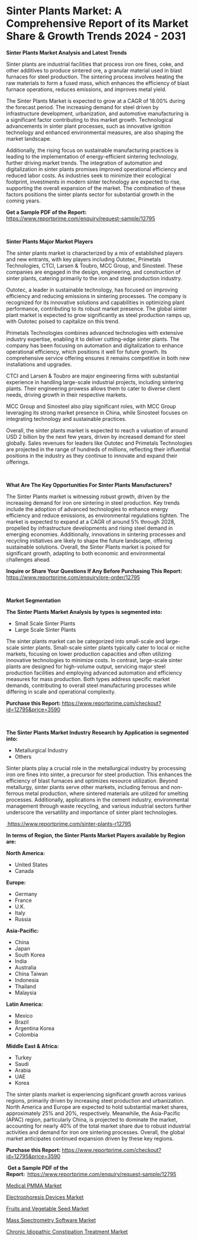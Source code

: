 <p><h1>Sinter Plants Market: A Comprehensive Report of its Market Share & Growth Trends 2024 - 2031</h1></p><p><strong>Sinter Plants Market Analysis and Latest Trends</strong></p>
<p><p>Sinter plants are industrial facilities that process iron ore fines, coke, and other additives to produce sintered ore, a granular material used in blast furnaces for steel production. The sintering process involves heating the raw materials to form a fused mass, which enhances the efficiency of blast furnace operations, reduces emissions, and improves metal yield.</p><p>The Sinter Plants Market is expected to grow at a CAGR of 18.00% during the forecast period. The increasing demand for steel driven by infrastructure development, urbanization, and automotive manufacturing is a significant factor contributing to this market growth. Technological advancements in sinter plant processes, such as innovative ignition technology and enhanced environmental measures, are also shaping the market landscape.</p><p>Additionally, the rising focus on sustainable manufacturing practices is leading to the implementation of energy-efficient sintering technology, further driving market trends. The integration of automation and digitalization in sinter plants promises improved operational efficiency and reduced labor costs. As industries seek to minimize their ecological footprint, investments in modern sinter technology are expected to rise, supporting the overall expansion of the market. The combination of these factors positions the sinter plants sector for substantial growth in the coming years.</p></p>
<p><strong>Get a Sample PDF of the Report:&nbsp;</strong> <a href="https://www.reportprime.com/enquiry/request-sample/12795">https://www.reportprime.com/enquiry/request-sample/12795</a></p>
<p>&nbsp;</p>
<p><strong>Sinter Plants Major Market Players</strong></p>
<p><p>The sinter plants market is characterized by a mix of established players and new entrants, with key players including Outotec, Primetals Technologies, CTCI, Larsen & Toubro, MCC Group, and Sinosteel. These companies are engaged in the design, engineering, and construction of sinter plants, catering primarily to the iron and steel production industry.</p><p>Outotec, a leader in sustainable technology, has focused on improving efficiency and reducing emissions in sintering processes. The company is recognized for its innovative solutions and capabilities in optimizing plant performance, contributing to its robust market presence. The global sinter plant market is expected to grow significantly as steel production ramps up, with Outotec poised to capitalize on this trend.</p><p>Primetals Technologies combines advanced technologies with extensive industry expertise, enabling it to deliver cutting-edge sinter plants. The company has been focusing on automation and digitalization to enhance operational efficiency, which positions it well for future growth. Its comprehensive service offering ensures it remains competitive in both new installations and upgrades.</p><p>CTCI and Larsen & Toubro are major engineering firms with substantial experience in handling large-scale industrial projects, including sintering plants. Their engineering prowess allows them to cater to diverse client needs, driving growth in their respective markets.</p><p>MCC Group and Sinosteel also play significant roles, with MCC Group leveraging its strong market presence in China, while Sinosteel focuses on integrating technology and sustainable practices.</p><p>Overall, the sinter plants market is expected to reach a valuation of around USD 2 billion by the next few years, driven by increased demand for steel globally. Sales revenues for leaders like Outotec and Primetals Technologies are projected in the range of hundreds of millions, reflecting their influential positions in the industry as they continue to innovate and expand their offerings.</p></p>
<p>&nbsp;</p>
<p><strong>What Are The Key Opportunities For Sinter Plants Manufacturers?</strong></p>
<p><p>The Sinter Plants market is witnessing robust growth, driven by the increasing demand for iron ore sintering in steel production. Key trends include the adoption of advanced technologies to enhance energy efficiency and reduce emissions, as environmental regulations tighten. The market is expected to expand at a CAGR of around 5% through 2028, propelled by infrastructure developments and rising steel demand in emerging economies. Additionally, innovations in sintering processes and recycling initiatives are likely to shape the future landscape, offering sustainable solutions. Overall, the Sinter Plants market is poised for significant growth, adapting to both economic and environmental challenges ahead.</p></p>
<p><strong>Inquire or Share Your Questions If Any Before Purchasing This Report:</strong> <a href="https://www.reportprime.com/enquiry/pre-order/12795">https://www.reportprime.com/enquiry/pre-order/12795</a></p>
<p>&nbsp;</p>
<p><strong>Market Segmentation</strong></p>
<p><strong>The Sinter Plants Market Analysis by types is segmented into:</strong></p>
<p><ul><li>Small Scale Sinter Plants</li><li>Large Scale Sinter Plants</li></ul></p>
<p><p>The sinter plants market can be categorized into small-scale and large-scale sinter plants. Small-scale sinter plants typically cater to local or niche markets, focusing on lower production capacities and often utilizing innovative technologies to minimize costs. In contrast, large-scale sinter plants are designed for high-volume output, servicing major steel production facilities and employing advanced automation and efficiency measures for mass production. Both types address specific market demands, contributing to overall steel manufacturing processes while differing in scale and operational complexity.</p></p>
<p><strong>Purchase this Report:&nbsp;</strong><a href="https://www.reportprime.com/checkout?id=12795&price=3590">https://www.reportprime.com/checkout?id=12795&price=3590</a></p>
<p>&nbsp;</p>
<p><strong>The Sinter Plants Market Industry Research by Application is segmented into:</strong></p>
<p><ul><li>Metallurgical Industry</li><li>Others</li></ul></p>
<p><p>Sinter plants play a crucial role in the metallurgical industry by processing iron ore fines into sinter, a precursor for steel production. This enhances the efficiency of blast furnaces and optimizes resource utilization. Beyond metallurgy, sinter plants serve other markets, including ferrous and non-ferrous metal production, where sintered materials are utilized for smelting processes. Additionally, applications in the cement industry, environmental management through waste recycling, and various industrial sectors further underscore the versatility and importance of sinter plant technologies.</p></p>
<p><a href="https://www.reportprime.com/sinter-plants-r12795">&nbsp;https://www.reportprime.com/sinter-plants-r12795</a></p>
<p><strong>In terms of Region, the Sinter Plants Market Players available by Region are:</strong></p>
<p>
    <p> <strong> North America: </strong>
        <ul>
            <li>United States</li>
            <li>Canada</li>
        </ul>
        </p> 
    <p> <strong> Europe: </strong>
        <ul>
            <li>Germany</li>
            <li>France</li>
            <li>U.K.</li>
            <li>Italy</li>
            <li>Russia</li>
        </ul>
        </p> 
    <p> <strong> Asia-Pacific: </strong>
        <ul>
            <li>China</li>
            <li>Japan</li>
            <li>South Korea</li>
            <li>India</li>
            <li>Australia</li>
            <li>China Taiwan</li>
            <li>Indonesia</li>
            <li>Thailand</li>
            <li>Malaysia</li>
        </ul>
        </p> 
    <p> <strong> Latin America: </strong>
        <ul>
            <li>Mexico</li>
            <li>Brazil</li>
            <li>Argentina Korea</li>
            <li>Colombia</li>
        </ul>
        </p> 
    <p> <strong> Middle East & Africa: </strong>
        <ul>
            <li>Turkey</li>
            <li>Saudi</li>
            <li>Arabia</li>
            <li>UAE</li>
            <li>Korea</li>
        </ul>
    </p>
    </p>
<p><p>The sinter plants market is experiencing significant growth across various regions, primarily driven by increasing steel production and urbanization. North America and Europe are expected to hold substantial market shares, approximately 25% and 20%, respectively. Meanwhile, the Asia-Pacific (APAC) region, particularly China, is projected to dominate the market, accounting for nearly 40% of the total market share due to robust industrial activities and demand for iron ore sintering processes. Overall, the global market anticipates continued expansion driven by these key regions.</p></p>
<p><strong>Purchase this Report: </strong><a href="https://www.reportprime.com/checkout?id=12795&price=3590">https://www.reportprime.com/checkout?id=12795&price=3590</a></p>
<p>&nbsp;<strong>Get a Sample PDF of the Report:&nbsp;&nbsp;</strong><a href="https://www.reportprime.com/enquiry/request-sample/12795">https://www.reportprime.com/enquiry/request-sample/12795</a></p>
<p><strong></strong></p>
<p><p><a href="https://medium.com/@sallyselcenk46/global-medical-pmma-market-opportunities-and-market-challenges-2024-2031-5afb0bcf3451">Medical PMMA Market</a></p><p><a href="https://github.com/YashRP12/Market-Research-Report-List-6/blob/main/electrophoresis-devices-market.md">Electrophoresis Devices Market</a></p><p><a href="https://issuu.com/reportprime-2/docs/fruits-and-vegetable-seed-market-si_9bd962c67d8555">Fruits and Vegetable Seed Market</a></p><p><a href="https://medium.com/@bradleyills65767/mass-spectrometry-software-market-research-report-market-forecast-and-growth-prospects-with-a-291860bde2e9">Mass Spectrometry Software Market</a></p><p><a href="https://issuu.com/reportprime-2/docs/chronic-idiopathic-constipation-tre_a0ed74cf8129eb">Chronic Idiopathic Constipation Treatment Market</a></p></p>